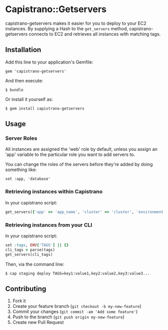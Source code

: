 # Capistrano::Getservers

capistrano-getservers makes it easier for you to deploy to your EC2
instances.  By supplying a Hash to the `get_servers` method,
capistrano-getservers connects to EC2 and retrieves all instances with
matching tags.


## Installation

Add this line to your application's Gemfile:

    gem 'capistrano-getservers'

And then execute:

    $ bundle

Or install it yourself as:

    $ gem install capistrano-getservers

## Usage

### Server Roles

All instances are assigned the 'web' role by default, unless you assign
an 'app' variable to the particular role you want to add servers to.

You can change the roles of the servers before they're added by doing
something like:

`set :app, 'database'`

### Retrieving instances within Capistrano

In your capistrano script:
```ruby
get_servers({'app' => 'app_name', 'cluster' => 'cluster', 'environment' => 'environment' ... })
```

### Retrieving instances from your CLI

In your capistrano script:
```ruby
set :tags, ENV['TAGS'] || {}
cli_tags = parse(tags)
get_servers(cli_tags)
```

Then, via the command line:

`$ cap staging deploy TAGS=key1:value1,key2:value2,key3:value3...`


## Contributing

1. Fork it
2. Create your feature branch (`git checkout -b my-new-feature`)
3. Commit your changes (`git commit -am 'Add some feature'`)
4. Push to the branch (`git push origin my-new-feature`)
5. Create new Pull Request
